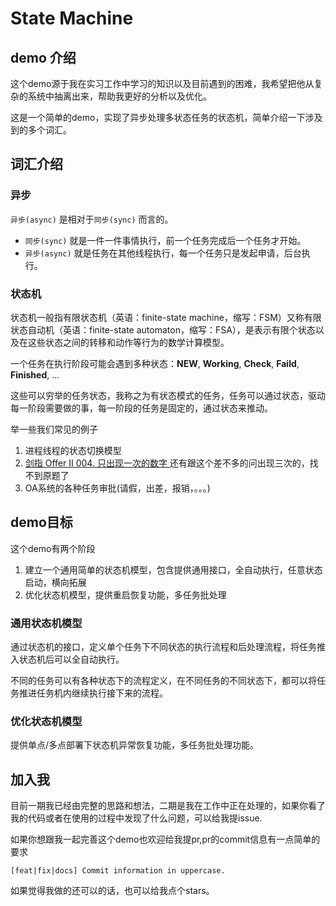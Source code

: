 # State Machine

## demo 介绍

这个demo源于我在实习工作中学习的知识以及目前遇到的困难，我希望把他从复杂的系统中抽离出来，帮助我更好的分析以及优化。

这是一个简单的demo，实现了异步处理多状态任务的状态机，简单介绍一下涉及到的多个词汇。


## 词汇介绍

### 异步

`异步(async)` 是相对于`同步(sync)` 而言的。

- `同步(sync)` 就是一件一件事情执行，前一个任务完成后一个任务才开始。
- `异步(async)` 就是任务在其他线程执行，每一个任务只是发起申请，后台执行。

### 状态机

状态机一般指有限状态机（英语：finite-state machine，缩写：FSM）又称有限状态自动机（英语：finite-state automaton，缩写：FSA），是表示有限个状态以及在这些状态之间的转移和动作等行为的数学计算模型。

一个任务在执行阶段可能会遇到多种状态：**NEW**, **Working**, **Check**, **Faild**, **Finished**, ...

这些可以穷举的任务状态，我称之为有状态模式的任务，任务可以通过状态，驱动每一阶段需要做的事，每一阶段的任务是固定的，通过状态来推动。

举一些我们常见的例子
1. 进程线程的状态切换模型
2. [剑指 Offer II 004. 只出现一次的数字 ](https://leetcode.cn/problems/WGki4K/) 还有跟这个差不多的问出现三次的，找不到原题了
3. OA系统的各种任务审批(请假，出差，报销，。。。)

## demo目标

这个demo有两个阶段
1. 建立一个通用简单的状态机模型，包含提供通用接口，全自动执行，任意状态启动，横向拓展
2. 优化状态机模型，提供重启恢复功能，多任务批处理

### 通用状态机模型

通过状态机的接口，定义单个任务下不同状态的执行流程和后处理流程，将任务推入状态机后可以全自动执行。

不同的任务可以有各种状态下的流程定义，在不同任务的不同状态下，都可以将任务推进任务机内继续执行接下来的流程。

### 优化状态机模型

提供单点/多点部署下状态机异常恢复功能，多任务批处理功能。

## 加入我

目前一期我已经由完整的思路和想法，二期是我在工作中正在处理的，如果你看了我的代码或者在使用的过程中发现了什么问题，可以给我提issue.

如果你想跟我一起完善这个demo也欢迎给我提pr,pr的commit信息有一点简单的要求

```
[feat|fix|docs] Commit information in uppercase.
```

如果觉得我做的还可以的话，也可以给我点个stars。



